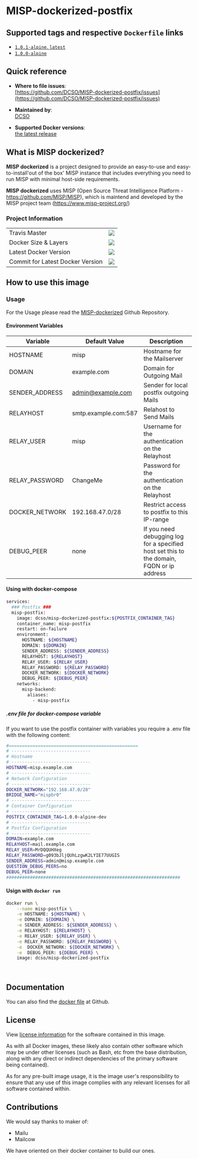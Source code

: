 # MISP-dockerized-postfix

## Supported tags and respective `Dockerfile` links

- [`1.0.1-alpine`, `latest`][2]
- [`1.0.0-alpine`][1]

[1]: https://github.com/DCSO/MISP-dockerized-postfix/blob/master/1.0.0-alpine/Dockerfile
[2]: https://github.com/DCSO/MISP-dockerized-postfix/blob/master/1.0.1-alpine/Dockerfile

## Quick reference

-	**Where to file issues**:  
	[https://github.com/DCSO/MISP-dockerized-postfix/issues](https://github.com/DCSO/MISP-dockerized-postfix/issues)

-	**Maintained by**:  
	[DCSO](https://github.com/DCSO)

-	**Supported Docker versions**:  
	[the latest release](https://github.com/docker/docker-ce/releases/latest)

## What is MISP dockerized?

**MISP dockerized** is a project designed to provide an easy-to-use and easy-to-install'out of the box' MISP instance that includes everything you need to run MISP with minimal host-side requirements. 

**MISP dockerized** uses MISP (Open Source Threat Intelligence Platform - https://github.com/MISP/MISP), which is maintend and developed by the MISP project team (https://www.misp-project.org/)

### Project Information

| | |
|-|-|
| Travis Master | [![][101]][102] |
| Docker Size & Layers | [![][104]][107]|
| Latest Docker Version | [![][105]][107]|
| Commit for Latest Docker Version | [![][106]][107]|

[101]: https://travis-ci.org/DCSO/MISP-dockerized-postfix.svg?branch=master
[102]: https://travis-ci.org/DCSO/MISP-dockerized-postfix
[104]: https://images.microbadger.com/badges/image/dcso/misp-dockerized-postfix.svg
[105]: https://images.microbadger.com/badges/version/dcso/misp-dockerized-postfix.svg
[106]: https://images.microbadger.com/badges/commit/dcso/misp-dockerized-postfix.svg
[107]: https://microbadger.com/images/dcso/misp-dockerized-postfix




## How to use this image

### Usage

For the Usage please read the [MISP-dockerized](https://github.com/DCSO/MISP-dockerized) Github Repository.

#### Environment Variables

| Variable | Default Value | Description|
|---|---|---|
HOSTNAME|misp|Hostname for the Mailserver | 
|DOMAIN|example.com| Domain for Outgoing Mail |
|SENDER_ADDRESS|admin@example.com|Sender for local postfix outgoing Mails|
|RELAYHOST|smtp.example.com:587|Relahost to Send Mails|
|RELAY_USER|misp|Username for the authentication on the Relayhost|
|RELAY_PASSWORD|ChangeMe| Password for the authentication on the Relayhost|
|DOCKER_NETWORK|192.168.47.0/28|Restrict access to postfix to this IP-range|
|DEBUG_PEER|none| If you need debugging log for a specified host set this to the domain, FQDN or ip address|

#### Using with docker-compose
``` bash
services:
  ### Postfix ###
  misp-postfix:
    image: dcso/misp-dockerized-postfix:${POSTFIX_CONTAINER_TAG}
    container_name: misp-postfix
    restart: on-failure
    environment:
      HOSTNAME: ${HOSTNAME}
      DOMAIN: ${DOMAIN}
      SENDER_ADDRESS: ${SENDER_ADDRESS}
      RELAYHOST: ${RELAYHOST}
      RELAY_USER: ${RELAY_USER}
      RELAY_PASSWORD: ${RELAY_PASSWORD}
      DOCKER_NETWORK: ${DOCKER_NETWORK}
      DEBUG_PEER: ${DEBUG_PEER}
    networks:
      misp-backend:
        aliases:
          - misp-postfix

```

##### .env file for docker-compose variable
If you want to use the postfix container with variables you require a .env file with the following content:
``` bash
#=================================================
# ------------------------------
# Hostname
# ------------------------------
HOSTNAME=misp.example.com
# ------------------------------
# Network Configuration
# ------------------------------
DOCKER_NETWORK="192.168.47.0/28"
BRIDGE_NAME="mispbr0"
# ------------------------------
# Container Configuration
# ------------------------------
POSTFIX_CONTAINER_TAG=1.0.0-alpine-dev
# ------------------------------
# Postfix Configuration
# ------------------------------
DOMAIN=example.com
RELAYHOST=mail.example.com
RELAY_USER=MrDQQUHXeg
RELAY_PASSWORD=g093bJljQUhLzgwK2LYIE77UUGIS
SENDER_ADDRESS=admin@misp.example.com
QUESTION_DEBUG_PEERS=no
DEBUG_PEER=none
##################################################################
```

#### Usign with `docker run`
``` bash
docker run \
    --name misp-postfix \
    -e HOSTNAME: ${HOSTNAME} \
    -e DOMAIN: ${DOMAIN} \
    -e SENDER_ADDRESS: ${SENDER_ADDRESS} \
    -e RELAYHOST: ${RELAYHOST} \
    -e RELAY_USER: ${RELAY_USER} \
    -e RELAY_PASSWORD: ${RELAY_PASSWORD} \
    -e  DOCKER_NETWORK: ${DOCKER_NETWORK} \
    -e  DEBUG_PEER: ${DEBUG_PEER} \
    image: dcso/misp-dockerized-postfix
    
    
```


## Documentation
You can also find the [docker file](https://github.com/DCSO/MISP-dockerized-postfix/) at Github.


## License

View [license information](https://github.com/DCSO/MISP-dockerized-proxy/blob/master/LICENSE) for the software contained in this image.

As with all Docker images, these likely also contain other software which may be under other licenses (such as Bash, etc from the base distribution, along with any direct or indirect dependencies of the primary software being contained).

As for any pre-built image usage, it is the image user's responsibility to ensure that any use of this image complies with any relevant licenses for all software contained within.

## Contributions

We would say thanks to maker of:
- Mailu
- Mailcow

We have oriented on their docker container to build our ones.